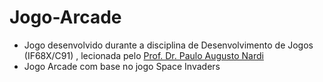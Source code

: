 # Jogo-Arcade

- Jogo desenvolvido durante a disciplina de Desenvolvimento de Jogos (IF68X/C91) , lecionada pelo [Prof. Dr. Paulo Augusto Nardi](http://lattes.cnpq.br/5154586471030104)
- Jogo Arcade com base no jogo Space Invaders
